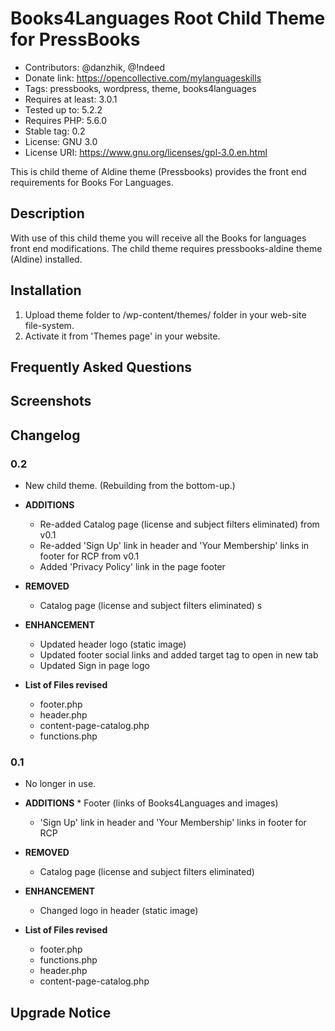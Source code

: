# Books4Languages Root Child Theme for PressBooks

* Contributors: @danzhik, @!ndeed
* Donate link: https://opencollective.com/mylanguageskills
* Tags: pressbooks, wordpress, theme, books4languages
* Requires at least: 3.0.1
* Tested up to: 5.2.2
* Requires PHP: 5.6.0
* Stable tag: 0.2
* License: GNU 3.0
* License URI: https://www.gnu.org/licenses/gpl-3.0.en.html

This is child theme of Aldine theme (Pressbooks) provides the front end requirements for Books For Languages.

## Description

With use of this child theme you will receive all the Books for languages front end modifications. The child theme requires pressbooks-aldine theme (Aldine) installed.

## Installation

1. Upload theme folder to /wp-content/themes/ folder in your web-site file-system.
1. Activate it from 'Themes page' in your website.

## Frequently Asked Questions

## Screenshots

## Changelog

### 0.2
* New child theme. (Rebuilding from the bottom-up.)

* **ADDITIONS**
    * Re-added Catalog page (license and subject filters eliminated) from v0.1
    * Re-added 'Sign Up' link in header and 'Your Membership' links in footer for RCP from v0.1
    * Added 'Privacy Policy' link in the page footer


* **REMOVED**
    * Catalog page (license and subject filters eliminated)
s
* **ENHANCEMENT**
    * Updated header logo (static image)
    * Updated footer social links and added target tag to open in new tab
    * Updated Sign in page logo

* **List of Files revised**
	 * footer.php
   * header.php
   * content-page-catalog.php
   * functions.php

### 0.1
* No longer in use.

* **ADDITIONS**
	  * Footer (links of Books4Languages and images)
    * 'Sign Up' link in header and 'Your Membership' links in footer for RCP  

* **REMOVED**
    * Catalog page (license and subject filters eliminated)

* **ENHANCEMENT**
    * Changed logo in header (static image)

* **List of Files revised**
	 * footer.php
   * functions.php
   * header.php
   * content-page-catalog.php

## Upgrade Notice

